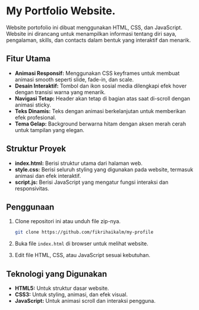 # My Portfolio Website.

Website portofolio ini dibuat menggunakan HTML, CSS, dan JavaScript. Website ini dirancang untuk menampilkan informasi tentang diri saya, pengalaman, skills, dan contacts dalam bentuk yang interaktif dan menarik.

## Fitur Utama

- **Animasi Responsif:** Menggunakan CSS keyframes untuk membuat animasi smooth seperti slide, fade-in, dan scale.
- **Desain Interaktif:** Tombol dan ikon sosial media dilengkapi efek hover dengan transisi warna yang menarik.
- **Navigasi Tetap:** Header akan tetap di bagian atas saat di-scroll dengan animasi sticky.
- **Teks Dinamis:** Teks dengan animasi berkelanjutan untuk memberikan efek profesional.
- **Tema Gelap:** Background berwarna hitam dengan aksen merah cerah untuk tampilan yang elegan.

## Struktur Proyek

- **index.html:** Berisi struktur utama dari halaman web.
- **style.css:** Berisi seluruh styling yang digunakan pada website, termasuk animasi dan efek interaktif.
- **script.js:** Berisi JavaScript yang mengatur fungsi interaksi dan responsivitas.
  
## Penggunaan

1. Clone repositori ini atau unduh file zip-nya.
   ```bash
   git clone https://github.com/fikrihaikalm/my-profile
   ```

2. Buka file `index.html` di browser untuk melihat website.

3. Edit file HTML, CSS, atau JavaScript sesuai kebutuhan.

## Teknologi yang Digunakan

- **HTML5:** Untuk struktur dasar website.
- **CSS3:** Untuk styling, animasi, dan efek visual.
- **JavaScript:** Untuk animasi scroll dan interaksi pengguna.
